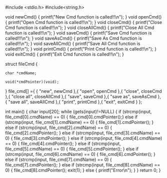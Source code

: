 #include <stdio.h>
#include<string.h>

void newCmd() {
	printf("New Cmd function is called!!\n");
}
void openCmd() {
	printf("Open Cmd function is called!!\n");
}
void closeCmd() {
	printf("Close Cmd function is called!!\n");
}
void closeAllCmd() {
	printf("Close All Cmd function is called!!\n");
}
void saveCmd() {
	printf("Save Cmd function is called!!!\n");
}
void saveAsCmd() {
	printf("Save As Cmd function is called!!\n");
}
void saveAllCmd() {
	printf("Save All Cmd function is called!!\n");
}
void printCmd() {
	printf("Print Cmd function is called!!\n");
}
void exitCmd() {
	printf("Exit Cmd function is called!!\n");
}

struct fileCmd {

	char *cmdName;

	void(*cmdPointer)(void);

} file_cmd[] ={ { "new", newCmd },{ "open", openCmd },{ "close", closeCmd },{ "close all", closeAllCmd },{ "save", saveCmd },{ "save as", saveAsCmd },{ "save all", saveAllCmd },{ "print", printCmd },{ "exit", exitCmd } };

int main()
{
	char input[20];
	while (gets(input)!=NULL)
	{
		if (strcmp(input, file_cmd[0].cmdName) == 0) { file_cmd[0].cmdPointer();}
		else if (strcmp(input, file_cmd[1].cmdName) == 0) { file_cmd[1].cmdPointer(); }
		else if (strcmp(input, file_cmd[2].cmdName) == 0) { file_cmd[2].cmdPointer(); }
		else if (strcmp(input, file_cmd[3].cmdName) == 0) { file_cmd[3].cmdPointer(); }
		else if (strcmp(input, file_cmd[4].cmdName) == 0) { file_cmd[4].cmdPointer(); }
		else if (strcmp(input, file_cmd[5].cmdName) == 0) { file_cmd[5].cmdPointer(); }
		else if (strcmp(input, file_cmd[6].cmdName) == 0) { file_cmd[6].cmdPointer(); }
		else if (strcmp(input, file_cmd[7].cmdName) == 0) { file_cmd[7].cmdPointer(); }
		else if (strcmp(input, file_cmd[8].cmdName) == 0) { file_cmd[8].cmdPointer(); exit(1); }
		else { printf("Error\n"); }
	}
    return 0;
}

